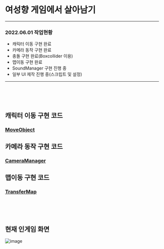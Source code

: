 여성향 게임에서 살아남기
==
- - -
### 2022.06.01 작업현황
- 캐릭터 이동 구현 완료
- 카메라 동작 구현 완료
- 충돌 구현 완료(Boxcollider 이용)
- 맵이동 구현 완료
- SoundManager 구현 진행 중
- 일부 UI 제작 진행 중(스크립트 및 설정)

* * *
<br><br><br>

## 캐릭터 이동 구현 코드
### [MoveObject](https://github.com/JeonDayeon/SOOunity/blob/d3e6e1b3c6fcfb5493c52bb2fdde77c8c439d1cf/SurviverOfOtome/Assets/Unan/Scripts/MovingObjects.cs)

## 카메라 동작 구현 코드
### [CameraManager](https://github.com/JeonDayeon/SOOunity/blob/8fe593be4c146a1c26142b23a383ff09a823e354/SurviverOfOtome/Assets/Unan/Scripts/CameraManager.cs)

## 맵이동 구현 코드
### [TransferMap](https://github.com/JeonDayeon/SOOunity/blob/main/SurviverOfOtome/Assets/Unan/Scripts/TransferMap.cs)

<br><br><br>
## 현재 인게임 화면
![image](https://user-images.githubusercontent.com/95409013/173210094-20e9481f-1ba1-4a2c-9624-cd6b5ec3b88d.png)


